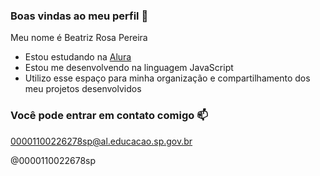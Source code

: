 ### Boas vindas ao meu perfil 🌸

Meu nome é Beatriz Rosa Pereira

- Estou estudando na [Alura](https://www.alura.com.br)
- Estou me desenvolvendo na linguagem JavaScript
- Utilizo esse espaço para minha organização e compartilhamento dos meu projetos desenvolvidos

### Você pode entrar em contato comigo 📫

00001100226278sp@al.educacao.sp.gov.br

@0000110022678sp

